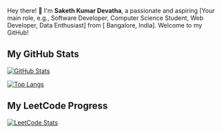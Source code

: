 Hey there! 👋 I'm **Saketh Kumar Devatha**, a passionate and aspiring [Your main role, e.g., Software Developer, Computer Science Student, Web Developer, Data Enthusiast] from [ Bangalore, India]. Welcome to my GitHub!

## My GitHub Stats

[![GitHub Stats](https://github-readme-stats.vercel.app/api?username=sakethkumardevatha&show_icons=true&theme=dark&include_all_commits=true)](https://github.com/sakethkumardevatha)

[![Top Langs](https://github-readme-stats.vercel.app/api/top-langs/?username=sakethkumardevatha&layout=compact&theme=dark)](https://github.com/sakethkumardevatha)

## My LeetCode Progress

[![LeetCode Stats](https://leetcode.card.workers.dev/sakethk2004?theme=dark&font=Fira%20Code&extension=activity)](https://leetcode.com/saketh2004)
